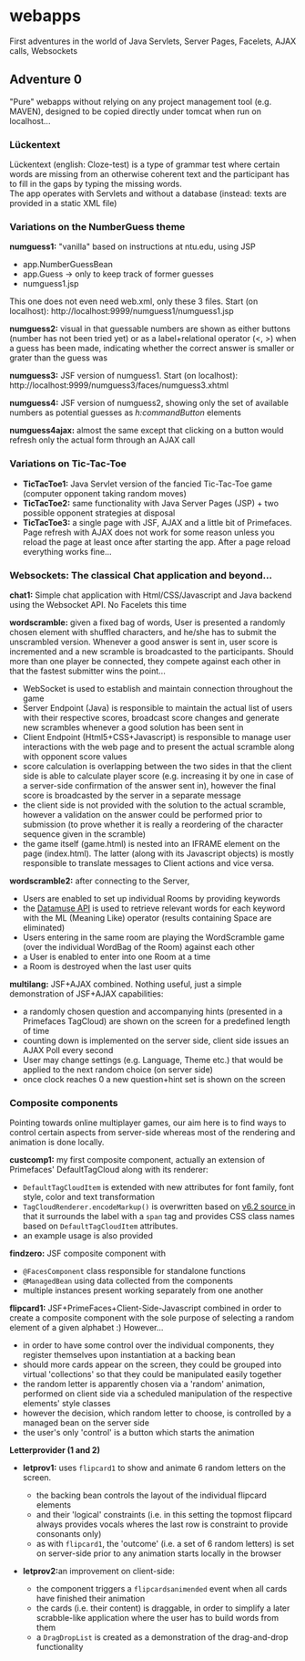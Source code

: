 ﻿# webapps
First adventures in the world of Java Servlets, Server Pages, Facelets, AJAX calls, Websockets

<h2>Adventure 0</h2>
<p>"Pure" webapps without relying on any project management tool (e.g. MAVEN), designed to be copied directly under tomcat when run on localhost...</p>

<h3>Lückentext</h3>
<p>Lückentext (english: Cloze-test) is a type of grammar test where certain words are missing from an otherwise coherent text and the participant has to fill in the gaps by typing the missing words.<br/>
The app operates with Servlets and without a database (instead: texts are provided in a static XML file)</p>

<h3>Variations on the NumberGuess theme</h3>
<p><strong>numguess1:</strong> "vanilla" based on instructions at ntu.edu, using JSP
<ul><li>app.NumberGuessBean</li>
<li>app.Guess -> only to keep track of former guesses</li>
<li>numguess1.jsp</li></ul>
<p>This one does not even need web.xml, only these 3 files. Start (on localhost): http://localhost:9999/numguess1/numguess1.jsp</p>
<p><strong>numguess2:</strong> visual in that guessable numbers are shown as either buttons (number has not been tried yet) or as a label+relational operator (<, >) when a guess has been made, indicating whether the correct answer is smaller or grater than the guess was</p>
<p><strong>numguess3:</strong> JSF version of numguess1. Start (on localhost): http://localhost:9999/numguess3/faces/numguess3.xhtml</p>
<p><strong>numguess4:</strong> JSF version of numguess2, showing only the set of available numbers as potential guesses as <em>h:commandButton</em> elements</p>
<p><strong>numguess4ajax:</strong> almost the same except that clicking on a button would refresh only the actual form through an AJAX call</p>

<h3>Variations on Tic-Tac-Toe</h3><ul>
<li><strong>TicTacToe1:</strong> Java Servlet version of the fancied Tic-Tac-Toe game (computer opponent taking random moves)</li>
<li><strong>TicTacToe2:</strong> same functionality with Java Server Pages (JSP) + two possible opponent strategies at disposal</li>
<li><strong>TicTacToe3:</strong> a single page with JSF, AJAX and a little bit of Primefaces. Page refresh with AJAX does not work for some reason unless you reload the page at least once after starting the app. After a page reload everything works fine...</li>
</ul>

<h3>Websockets: The classical Chat application and beyond...</h3>
<p><strong>chat1:</strong> Simple chat application with Html/CSS/Javascript and Java backend using the Websocket API. No Facelets this time </p>
<p><strong>wordscramble:</strong> given a fixed bag of words, User is presented a randomly chosen element with shuffled characters, and he/she has to submit the unscrambled version. Whenever a good answer is sent in, user score is incremented and a new scramble is broadcasted to the participants. Should more than one player be connected, they compete against each other in that the fastest submitter wins the point...<ul>
<li>WebSocket is used to establish and maintain connection throughout the game
<li>Server Endpoint (Java) is responsible to maintain the actual list of users with their respective scores, broadcast score changes and generate new scrambles whenever a good solution has been sent in
<li>Client Endpoint (Html5+CSS+Javascript) is responsible to manage user interactions with the web page and to present the actual scramble along with opponent score values
<li>score calculation is overlapping between the two sides in that the client side is able to calculate player score (e.g. increasing it by one in case of a server-side confirmation of the answer sent in), however the final score is broadcasted by the server in a separate message
<li>the client side is not provided with the solution to the actual scramble, however a validation on the answer could be performed prior to submission (to prove whether it is really a reordering of the character sequence given in the scramble)
<li>the game itself (game.html) is nested into an IFRAME element on the page (index.html). The latter (along with its Javascript objects) is mostly responsible to translate messages to Client actions and vice versa.
</ul></p>
<p><strong>wordscramble2:</strong> after connecting to the Server, <ul>
<li>Users are enabled to set up individual Rooms by providing keywords</li>
<li>the <a href="http://www.datamuse.com/api/">Datamuse API</a> is used to retrieve relevant words for each keyword with the ML (Meaning Like) operator (results containing Space are eliminated)</li>
<li>Users entering in the same room are playing the WordScramble game (over the individual WordBag of the Room) against each other</li>
<li>a User is enabled to enter into one Room at a time</li>
<li>a Room is destroyed when the last user quits</li>
</ul></p>
<p><strong>multilang:</strong> JSF+AJAX combined. Nothing useful, just a simple demonstration of JSF+AJAX capabilities:<ul>
<li>a randomly chosen question and accompanying hints (presented in a Primefaces TagCloud) are shown on the screen for a predefined length of time</li>
<li>counting down is implemented on the server side, client side issues an AJAX Poll every second</li>
<li>User may change settings (e.g. Language, Theme etc.) that would be applied to the next random choice (on server side)</li>
<li>once clock reaches 0 a new question+hint set is shown on the screen</li>
</ul>
<h3>Composite components</h3>
<p>Pointing towards online multiplayer games, our aim here is to find ways to control certain aspects from server-side whereas most of the rendering and animation is done locally.</p>
<p><strong>custcomp1:</strong> my first composite component, actually an extension of Primefaces' DefaultTagCloud along with its renderer:<ul>
<li><code>DefaultTagCloudItem</code> is extended with new attributes for font family, font style, color and text transformation</li>
<li><code>TagCloudRenderer.encodeMarkup()</code> is overwritten based on <a href="https://jar-download.com/artifacts/org.primefaces/primefaces/6.2/source-code/org/primefaces/component/tagcloud/TagCloudRenderer.java"> v6.2 source </a> in that it surrounds the label with a <code>span</code> tag and provides CSS class names based on <code>DefaultTagCloudItem</code> attributes.</li>
<li>an example usage is also provided</li>
</ul>
<p><strong>findzero:</strong> JSF composite component with <ul>
<li><code>@FacesComponent</code> class responsible for standalone functions</li>
<li><code>@ManagedBean</code> using data collected from the components</li>
<li>multiple instances present working separately from one another</li>
</ul>
<p><strong>flipcard1:</strong> JSF+PrimeFaces+Client-Side-Javascript combined in order to create a composite component with the sole purpose of selecting a random element of a given alphabet :) However...<ul>
<li>in order to have some control over the individual components, they register themselves upon instantiation at a backing bean</li>
<li>should more cards appear on the screen, they could be grouped into virtual 'collections' so that they could be manipulated easily together</li>
<li>the random letter is apparently chosen via a 'random' animation, performed on client side via a scheduled manipulation of the respective elements' style classes</li>
<li>however the decision, which random letter to choose, is controlled by a managed bean on the server side</li>
<li>the user's only 'control' is a button which starts the animation</li>
</ul>
<p><strong>Letterprovider (1 and 2)</strong></p><ul><li>
<p><strong>letprov1:</strong> uses <code>flipcard1</code> to show and animate 6 random letters on the screen.<ul>
<li>the backing bean controls the layout of the individual flipcard elements</li>
<li>and their 'logical' constraints (i.e. in this setting the topmost flipcard always provides vocals wheres the last row is constraint to provide consonants only)</li>
<li>as with <code>flipcard1</code>, the 'outcome' (i.e. a set of 6 random letters) is set on server-side prior to any animation starts locally in the browser</li>
</ul></p>
</li><li>
<p><strong>letprov2:</strong>an improvement on client-side:<ul>
<li>the component triggers a <code>flipcardsanimended</code> event when all cards have finished their animation</li>
<li>the cards (i.e. their content) is draggable, in order to simplify a later scrabble-like application where the user has to build words from them</li>
<li>a <code>DragDropList</code> is created as a demonstration of the drag-and-drop functionality</li>
</ul></p>
</ul>